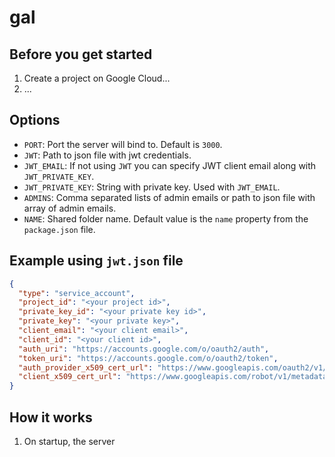 # gal

## Before you get started

1. Create a project on Google Cloud...
2. ...

## Options

* `PORT`: Port the server will bind to. Default is `3000`.
* `JWT`: Path to json file with jwt credentials.
* `JWT_EMAIL`: If not using `JWT` you can specify JWT client email along with
  `JWT_PRIVATE_KEY`.
* `JWT_PRIVATE_KEY`: String with private key. Used with `JWT_EMAIL`.
* `ADMINS`: Comma separated lists of admin emails or path to json file with array of admin emails.
* `NAME`: Shared folder name. Default value is the `name` property from the
  `package.json` file.


## Example using `jwt.json` file

```json
{
  "type": "service_account",
  "project_id": "<your project id>",
  "private_key_id": "<your private key id>",
  "private_key": "<your private key>",
  "client_email": "<your client email>",
  "client_id": "<your client id>",
  "auth_uri": "https://accounts.google.com/o/oauth2/auth",
  "token_uri": "https://accounts.google.com/o/oauth2/token",
  "auth_provider_x509_cert_url": "https://www.googleapis.com/oauth2/v1/certs",
  "client_x509_cert_url": "https://www.googleapis.com/robot/v1/metadata/x509/<your client email>"
}
```

## How it works

1. On startup, the server 
